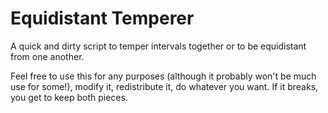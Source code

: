 # Equidistant Temperer
A quick and dirty script to temper intervals together or to be equidistant from one another.

Feel free to use this for any purposes (although it probably won't be much use for some!), modify it, redistribute it, do whatever you want. If it breaks, you get to keep both pieces.
